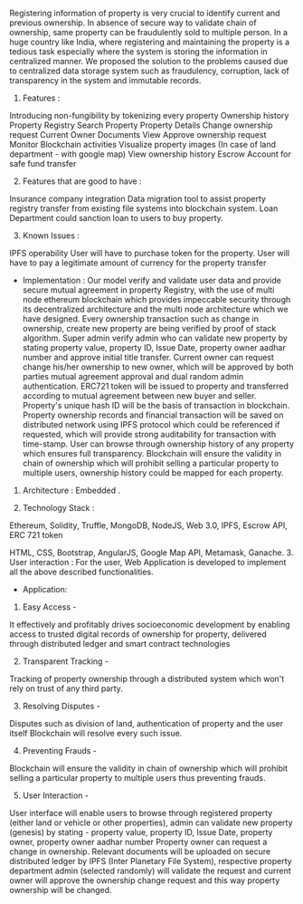 Registering information of property is very crucial to identify current and previous ownership. In absence of secure way to validate chain of ownership, same property can be fraudulently sold to multiple person. In a huge country like India, where registering and maintaining the property is a tedious task especially where the system is storing the information in centralized manner. We proposed the solution to the problems caused due to centralized data storage system such as fraudulency, corruption, lack of transparency in the system and immutable records.

1. Features :

Introducing non-fungibility by tokenizing every property
Ownership history
Property Registry
Search Property
Property Details
Change ownership request
Current Owner Documents View
Approve ownership request
Monitor Blockchain activities
Visualize property images (In case of land department - with google map)
View ownership history
Escrow Account for safe fund transfer

2. Features that are good to have :

Insurance company integration
Data migration tool to assist property registry transfer from existing file systems into blockchain system.
Loan Department could sanction loan to users to buy property.

3. Known Issues :

IPFS operability
User will have to purchase token for the property.
User will have to pay a legitimate amount of currency for the property transfer
* Implementation :
Our model verify and validate user data and provide secure mutual agreement in property Registry, with the use of multi node ethereum blockchain which provides impeccable security through its decentralized architecture and the multi node architecture which we have designed. Every ownership transaction such as change in ownership, create new property are being verified by proof of stack algorithm. Super admin verify admin who can validate new property by stating property value, property ID, Issue Date, property owner aadhar number and approve initial title transfer. Current owner can request change his/her ownership to new owner, which will be approved by both parties mutual agreement approval and dual random admin authentication. ERC721 token will be issued to property and transferred according to mutual agreement between new buyer and seller. Property's unique hash ID will be the basis of transaction in blockchain. Property ownership records and financial transaction will be saved on distributed network using IPFS protocol which could be referenced if requested, which will provide strong auditability for transaction with time-stamp. User can browse through ownership history of any property which ensures full transparency. Blockchain will ensure the validity in chain of ownership which will prohibit selling a particular property to multiple users, ownership history could be mapped for each property.

1. Architecture : Embedded .

2. Technology Stack :

 Ethereum, Solidity, Truffle, MongoDB, NodeJS, Web 3.0, IPFS, Escrow API, ERC 721 token

 HTML, CSS, Bootstrap, AngularJS, Google Map API, Metamask, Ganache.
3. User interaction : For the user, Web Application is developed to implement all the above described functionalities.

* Application:
1. Easy Access -

It effectively and profitably drives socioeconomic development by enabling access to trusted digital records of ownership for property, delivered through distributed ledger and smart contract technologies

2. Transparent Tracking -

Tracking of property ownership through a distributed system which won't rely on trust of any third party.

3. Resolving Disputes -

Disputes such as division of land, authentication of property and the user itself Blockchain will resolve every such issue.

4. Preventing Frauds -

Blockchain will ensure the validity in chain of ownership which will prohibit selling a particular property to multiple users thus preventing frauds.

5. User Interaction -

User interface will enable users to browse through registered property (either land or vehicle or other properties), admin can validate new property (genesis) by stating - property value, property ID, Issue Date, property owner, property owner aadhar number Property owner can request a change in ownership. Relevant documents will be uploaded on secure distributed ledger by IPFS (Inter Planetary File System), respective property department admin (selected randomly) will validate the request and current owner will approve the ownership change request and this way property ownership will be changed.
